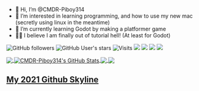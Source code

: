 - 👋 Hi, I’m @CMDR-Piboy314
- 👀 I’m interested in learning programming, and how to use my new mac (secretly using linux in the meantime)
- 🌱 I’m currently learning Godot by making a platformer game
- 👨‍💻 I believe I am finally out of tutorial hell! (At least for Godot)


![GitHub followers](https://img.shields.io/github/followers/CMDR-Piboy314?style=social)
![GitHub User's stars](https://img.shields.io/github/stars/CMDR-Piboy314?style=social)
![Visits](https://visitor-badge-reloaded.herokuapp.com/badge?page_id=CMDR-Piboy314.CMDR-Piboy314&color=2bbc8a)
![](https://img.shields.io/badge/OS-Linux-informational?style=flat&logo=linux&logoColor=white&color=2bbc8a)
![](https://img.shields.io/badge/Editor-Atom-informational?style=flat&logo=atom&logoColor=white&color=2bbc8a)
![](https://img.shields.io/badge/Code-GDScript-informational?style=flat&logo=godot&logoColor=white&color=2bbc8a)
![](https://img.shields.io/badge/Tools-Github-informational?style=flat&logo=github&logoColor=white&color=2bbc8a)

<a href="https://github.com/CMDR-Piboy314/CMDR-Piboy314">
  <img align="center" src="https://github-readme-stats.vercel.app/api/top-langs/?username=CMDR-Piboy314&theme=radical&langs_count=3" />
</a>

<a href="https://github.com/CMDR-Piboy314/CMDR-Piboy314">
  <img align="center" src="https://github-readme-stats.vercel.app/api?username=CMDR-Piboy314&show_icons=true&line_height=27&theme=radical&count_private=true" alt="CMDR-Piboy314's GitHub Stats" />
</a>

<a href="https://github.com/CMDR-Piboy314/CMDR-Piboy314">
  <img align="center" src="https://github-readme-stats.vercel.app/api/pin/?username=CMDR-Piboy314&repo=CMDR-Piboy314&show_icons=true&theme=radical" />
</a>

<a href="https://github.com/CMDR-Piboy314/CMDR-Piboy314">
  <img align="center" src="https://github-readme-stats.vercel.app/api/pin/?username=CMDR-Piboy314&repo=CMDR-Piboy314&show_icons=true&theme=radical" />
</a>


<h2><a href="https://skyline.github.com/CMDR-Piboy314/2021" title="2021 Github Skyline">My 2021 Github Skyline</a></h2>

<!---
CMDR-Piboy314/CMDR-Piboy314 is a ✨ special ✨ repository because its `README.md` (this file) appears on your GitHub profile.
You can click the Preview link to take a look at your changes.
--->
